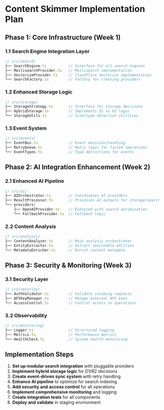 # Content Skimmer Implementation Plan

## Phase 1: Core Infrastructure (Week 1)

### 1.1 Search Engine Integration Layer
```typescript
// src/search/
├── SearchEngine.ts          // Interface for all search engines
├── MeilisearchProvider.ts   // Meilisearch implementation
├── VectorizeProvider.ts     // Cloudflare Vectorize implementation
└── SearchFactory.ts         // Factory for creating providers
```

### 1.2 Enhanced Storage Logic
```typescript
// src/storage/
├── StorageStrategy.ts       // Interface for storage decisions
├── HybridStorage.ts         // Implements D1 vs R2 logic
└── StorageUtils.ts          // Size/type detection utilities
```

### 1.3 Event System
```typescript
// src/events/
├── EventBus.ts              // Event emission/handling
├── RetryQueue.ts            // Retry logic for failed operations
└── EventTypes.ts            // Type definitions for events
```

## Phase 2: AI Integration Enhancement (Week 2)

### 2.1 Enhanced AI Pipeline
```typescript
// src/ai/
├── AIOrchestrator.ts        // Coordinates AI providers
├── ResultProcessor.ts       // Processes AI outputs for storage/search
└── providers/
    ├── OpenAIProvider.ts    // Enhanced with search optimization
    └── FallbackProvider.ts  // Fallback logic
```

### 2.2 Content Analysis
```typescript
// src/analysis/
├── ContentAnalyzer.ts       // Main analysis orchestrator
├── EntityExtractor.ts       // Extract searchable entities
└── MetadataEnricher.ts      // Enrich content metadata
```

## Phase 3: Security & Monitoring (Week 3)

### 3.1 Security Layer
```typescript
// src/security/
├── AuthValidator.ts         // Validate incoming requests
├── APIKeyManager.ts         // Manage external API keys
└── AccessControl.ts         // Control access to operations
```

### 3.2 Observability
```typescript
// src/monitoring/
├── Logger.ts                // Structured logging
├── Metrics.ts               // Performance metrics
└── HealthCheck.ts           // System health monitoring
```

## Implementation Steps

1. **Set up modular search integration** with pluggable providers
2. **Implement hybrid storage logic** for D1/R2 decisions
3. **Create event-driven sync system** with retry handling
4. **Enhance AI pipeline** to optimize for search indexing
5. **Add security and access control** for all operations
6. **Implement comprehensive monitoring** and logging
7. **Create integration tests** for all components
8. **Deploy and validate** in staging environment
